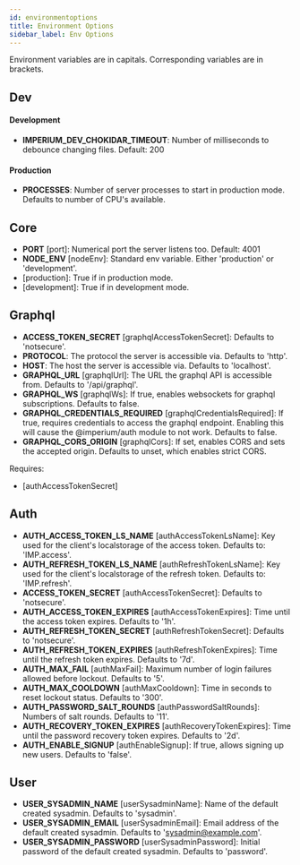 ```yaml
---
id: environmentoptions
title: Environment Options
sidebar_label: Env Options
---
```


Environment variables are in capitals. Corresponding variables are in brackets.

## Dev

#### Development

- **IMPERIUM_DEV_CHOKIDAR_TIMEOUT**: Number of milliseconds to debounce changing files. Default: 200

#### Production

- **PROCESSES**: Number of server processes to start in production mode. Defaults to number of CPU's available.

## Core

- **PORT** [port]: Numerical port the server listens too. Default: 4001
- **NODE_ENV** [nodeEnv]: Standard env variable. Either 'production' or 'development'.
- [production]: True if in production mode.
- [development]: True if in development mode.

## Graphql

- **ACCESS_TOKEN_SECRET** [graphqlAccessTokenSecret]: Defaults to 'notsecure'.
- **PROTOCOL**: The protocol the server is accessible via. Defaults to 'http'.
- **HOST**: The host the server is accessible via. Defaults to 'localhost'.
- **GRAPHQL_URL** [graphqlUrl]: The URL the graphql API is accessible from. Defaults to '/api/graphql'.
- **GRAPHQL_WS** [graphqlWs]: If true, enables websockets for graphql subscriptions. Defaults to false.
- **GRAPHQL_CREDENTIALS_REQUIRED** [graphqlCredentialsRequired]: If true, requires credentials to access the graphql endpoint. Enabling this will cause the @imperium/auth module to not work. Defaults to false.
- **GRAPHQL_CORS_ORIGIN** [graphqlCors]: If set, enables CORS and sets the accepted origin. Defaults to unset, which enables strict CORS.

Requires:
- [authAccessTokenSecret]

## Auth

- **AUTH_ACCESS_TOKEN_LS_NAME** [authAccessTokenLsName]: Key used for the client's localstorage of the access token. Defaults to: 'IMP.access'.
- **AUTH_REFRESH_TOKEN_LS_NAME** [authRefreshTokenLsName]: Key used for the client's localstorage of the refresh token. Defaults to: 'IMP.refresh'.
- **ACCESS_TOKEN_SECRET** [authAccessTokenSecret]: Defaults to 'notsecure'.
- **AUTH_ACCESS_TOKEN_EXPIRES** [authAccessTokenExpires]: Time until the access token expires. Defaults to '1h'.
- **AUTH_REFRESH_TOKEN_SECRET** [authRefreshTokenSecret]: Defaults to 'notsecure'.
- **AUTH_REFRESH_TOKEN_EXPIRES** [authRefreshTokenExpires]: Time until the refresh token expires. Defaults to '7d'.
- **AUTH_MAX_FAIL** [authMaxFail]: Maximum number of login failures allowed before lockout. Defaults to '5'.
- **AUTH_MAX_COOLDOWN** [authMaxCooldown]: Time in seconds to reset lockout status. Defaults to '300'.
- **AUTH_PASSWORD_SALT_ROUNDS** [authPasswordSaltRounds]: Numbers of salt rounds. Defaults to '11'.
- **AUTH_RECOVERY_TOKEN_EXPIRES** [authRecoveryTokenExpires]: Time until the password recovery token expires. Defaults to '2d'.
- **AUTH_ENABLE_SIGNUP** [authEnableSignup]: If true, allows signing up new users. Defaults to 'false'.

## User

- **USER_SYSADMIN_NAME** [userSysadminName]: Name of the default created sysadmin. Defaults to 'sysadmin'.
- **USER_SYSADMIN_EMAIL** [userSysadminEmail]: Email address of the default created sysadmin. Defaults to 'sysadmin@example.com'.
- **USER_SYSADMIN_PASSWORD** [userSysadminPassword]: Initial password of the default created sysadmin. Defaults to 'password'.
